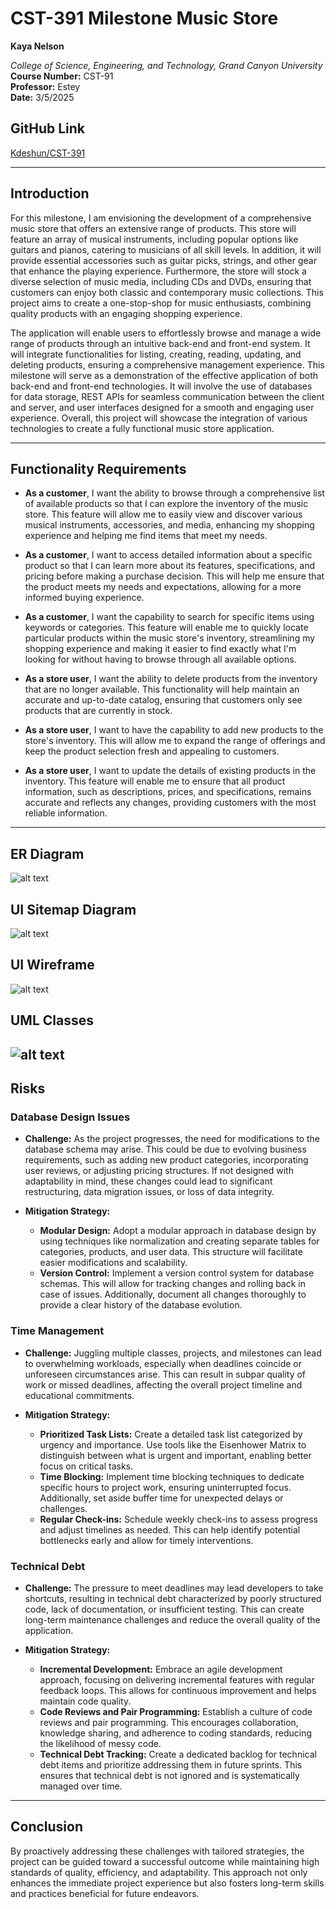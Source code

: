# CST-391 Milestone Music Store  

**Kaya Nelson**  

*College of Science, Engineering, and Technology, Grand Canyon University*  
**Course Number:** CST-91  
**Professor:** Estey  
**Date:** 3/5/2025  

## GitHub Link  

[Kdeshun/CST-391](https://github.com/Kdeshun/CST-391)  

---

## Introduction  

For this milestone, I am envisioning the development of a comprehensive music store that offers an extensive range of products. This store will feature an array of musical instruments, including popular options like guitars and pianos, catering to musicians of all skill levels. In addition, it will provide essential accessories such as guitar picks, strings, and other gear that enhance the playing experience. Furthermore, the store will stock a diverse selection of music media, including CDs and DVDs, ensuring that customers can enjoy both classic and contemporary music collections. This project aims to create a one-stop-shop for music enthusiasts, combining quality products with an engaging shopping experience.  

The application will enable users to effortlessly browse and manage a wide range of products through an intuitive back-end and front-end system. It will integrate functionalities for listing, creating, reading, updating, and deleting products, ensuring a comprehensive management experience. This milestone will serve as a demonstration of the effective application of both back-end and front-end technologies. It will involve the use of databases for data storage, REST APIs for seamless communication between the client and server, and user interfaces designed for a smooth and engaging user experience. Overall, this project will showcase the integration of various technologies to create a fully functional music store application.  

---

## Functionality Requirements  

- **As a customer**, I want the ability to browse through a comprehensive list of available products so that I can explore the inventory of the music store. This feature will allow me to easily view and discover various musical instruments, accessories, and media, enhancing my shopping experience and helping me find items that meet my needs.  

- **As a customer**, I want to access detailed information about a specific product so that I can learn more about its features, specifications, and pricing before making a purchase decision. This will help me ensure that the product meets my needs and expectations, allowing for a more informed buying experience.  

- **As a customer**, I want the capability to search for specific items using keywords or categories. This feature will enable me to quickly locate particular products within the music store's inventory, streamlining my shopping experience and making it easier to find exactly what I'm looking for without having to browse through all available options.  

- **As a store user**, I want the ability to delete products from the inventory that are no longer available. This functionality will help maintain an accurate and up-to-date catalog, ensuring that customers only see products that are currently in stock.  

- **As a store user**, I want to have the capability to add new products to the store's inventory. This will allow me to expand the range of offerings and keep the product selection fresh and appealing to customers.  

- **As a store user**, I want to update the details of existing products in the inventory. This feature will enable me to ensure that all product information, such as descriptions, prices, and specifications, remains accurate and reflects any changes, providing customers with the most reliable information.  

---

## ER Diagram  

![alt text](image.png)
## UI Sitemap Diagram  

![alt text](uiSitemap.png)
## UI Wireframe  

![alt text](image-4.png)
## UML Classes  

![alt text](image-3.png)
---

## Risks  

### **Database Design Issues**  

- **Challenge:** As the project progresses, the need for modifications to the database schema may arise. This could be due to evolving business requirements, such as adding new product categories, incorporating user reviews, or adjusting pricing structures. If not designed with adaptability in mind, these changes could lead to significant restructuring, data migration issues, or loss of data integrity.  

- **Mitigation Strategy:**  
  - **Modular Design:** Adopt a modular approach in database design by using techniques like normalization and creating separate tables for categories, products, and user data. This structure will facilitate easier modifications and scalability.  
  - **Version Control:** Implement a version control system for database schemas. This will allow for tracking changes and rolling back in case of issues. Additionally, document all changes thoroughly to provide a clear history of the database evolution.  

### **Time Management**  

- **Challenge:** Juggling multiple classes, projects, and milestones can lead to overwhelming workloads, especially when deadlines coincide or unforeseen circumstances arise. This can result in subpar quality of work or missed deadlines, affecting the overall project timeline and educational commitments.  

- **Mitigation Strategy:**  
  - **Prioritized Task Lists:** Create a detailed task list categorized by urgency and importance. Use tools like the Eisenhower Matrix to distinguish between what is urgent and important, enabling better focus on critical tasks.  
  - **Time Blocking:** Implement time blocking techniques to dedicate specific hours to project work, ensuring uninterrupted focus. Additionally, set aside buffer time for unexpected delays or challenges.  
  - **Regular Check-ins:** Schedule weekly check-ins to assess progress and adjust timelines as needed. This can help identify potential bottlenecks early and allow for timely interventions.  

### **Technical Debt**  

- **Challenge:** The pressure to meet deadlines may lead developers to take shortcuts, resulting in technical debt characterized by poorly structured code, lack of documentation, or insufficient testing. This can create long-term maintenance challenges and reduce the overall quality of the application.  

- **Mitigation Strategy:**  
  - **Incremental Development:** Embrace an agile development approach, focusing on delivering incremental features with regular feedback loops. This allows for continuous improvement and helps maintain code quality.  
  - **Code Reviews and Pair Programming:** Establish a culture of code reviews and pair programming. This encourages collaboration, knowledge sharing, and adherence to coding standards, reducing the likelihood of messy code.  
  - **Technical Debt Tracking:** Create a dedicated backlog for technical debt items and prioritize addressing them in future sprints. This ensures that technical debt is not ignored and is systematically managed over time.  

---

## Conclusion  

By proactively addressing these challenges with tailored strategies, the project can be guided toward a successful outcome while maintaining high standards of quality, efficiency, and adaptability. This approach not only enhances the immediate project experience but also fosters long-term skills and practices beneficial for future endeavors.  

